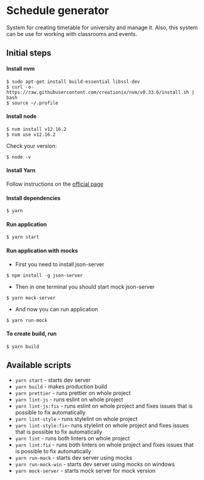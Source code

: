 # Schedule generator

System for creating timetable for university and manage it.
Also, this system can be use for working with classrooms and events.

## Initial steps

#### Install nvm

```shell script
$ sudo apt-get install build-essential libssl-dev
$ curl -o- https://raw.githubusercontent.com/creationix/nvm/v0.33.6/install.sh | bash
$ source ~/.profile
```

#### Install node

```shell script
$ nvm install v12.16.2
$ nvm use v12.16.2
```

Check your version:

```shell script
$ node -v
```

#### Install Yarn

Follow instructions on the [official page](https://classic.yarnpkg.com/en/docs/install#debian-stable)

#### Install dependencies

```shell script
$ yarn
```

#### Run application

```shell script
$ yarn start
```

#### Run application with mocks

* First you need to install json-server
```shell script
$ npm install -g json-server
```

* Then in one terminal you should start mock json-server

```shell script
$ yarn mock-server
```

* And now you can run application

```shell script
$ yarn run-mock
```

#### To create build, run

```shell script
$ yarn build
```

## Available scripts
* `yarn start` - starts dev server
* `yarn build` - makes production build
* `yarn prettier` - runs prettier on whole project
* `yarn lint-js` - runs eslint on whole project
* `yarn lint-js:fix` - runs eslint on whole project and fixes issues that is possible to fix automatically
* `yarn lint-style` - runs stylelint on whole project
* `yarn lint-style:fix`- runs stylelint on whole project and fixes issues that is possible to fix automatically
* `yarn lint` - runs both linters on whole project
* `yarn lint:fix` - runs both linters on whole project and fixes issues that is possible to fix automatically
* `yarn run-mock` - starts dev server using mocks
* `yarn run-mock-win` - starts dev server using mocks on windows
* `yarn mock-server` - starts mock server for mock version


